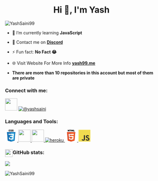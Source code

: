 <h1 align="center">Hi 👋, I'm Yash</h1>


<p align="left"> <img src="https://komarev.com/ghpvc/?username=YashSaini99&label=Profile%20views&color=0e75b6&style=flat" alt="YashSaini99" /> </p>

- 📝 I’m currently learning **JavaScript**

- 📩 Contact me on **[Discord](https://discord.gg/eJEBv7mRuJ)**

- ⚡ Fun fact: **No Fact 😂**

- 🌐 Visit Website For More Info [**yash99.me**](https://yash99.me/) 

- **There are more than 10 repositories in this account but most of them are private** 


### Connect with me:
<p align="left">
<a href="https://discord.gg/https://discord.gg/eJEBv7mRuJ" target="blank"><img src="https://img.icons8.com/color/48/000000/discord-new-logo.png" width="40" height="40"/></a>
<a href="https://dev.to/@yashsaini" target="blank"><img src="https://img.icons8.com/color/48/000000/devpost.png" alt="@yashsaini" height="40" width="40"/></a>
</p>

### Languages and Tools:
<p align="left"> <a href="https://www.w3schools.com/css/" target="_blank"> <img src="https://raw.githubusercontent.com/devicons/devicon/master/icons/css3/css3-original-wordmark.svg" alt="css3" width="40" height="40"/> </a>
  <a href="https://code.visualstudio.com/" target="_blank"><img src="https://img.icons8.com/color/50/000000/visual-studio-code-2019.png"  width="40" height="40"/>
    <a href="https://code.visualstudio.com/insiders/" target="_blank"><img src="https://cdn.discordapp.com/attachments/714766348588417055/865820545730871316/384px-Visual_Studio_Code_Insiders_1.36_icon.svg.png"  width="40" height="40"/>
<a href="https://heroku.com" target="_blank"> <img src="https://www.vectorlogo.zone/logos/heroku/heroku-icon.svg" alt="heroku" width="40" height="40"/> </a> <a href="https://www.w3.org/html/" target="_blank"> <img src="https://raw.githubusercontent.com/devicons/devicon/master/icons/html5/html5-original-wordmark.svg" alt="html5" width="40" height="40"/> </a> <a href="https://developer.mozilla.org/en-US/docs/Web/JavaScript" target="_blank"> <img src="https://raw.githubusercontent.com/devicons/devicon/master/icons/javascript/javascript-original.svg" alt="javascript" width="40" height="40"/> </a> </p>



### <img align="left" src="https://cdn.discordapp.com/emojis/816593422906425354.png?v=1" width="25" height= "25">GitHub stats:

<a href="https://wakatime.com/@Diegxs"><img align="center" src="https://github-readme-stats.vercel.app/api?username=YashSaini99&show_icons=true&theme=dark" height="200"></a>

<p><img align="center" src="https://github-readme-streak-stats.herokuapp.com/?user=YashSaini99&show_icons=true&theme=dark" alt="YashSaini99" /></p>


